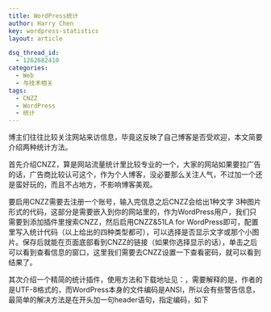 ```yaml
---
title: WordPress统计
author: Harry Chen
key: wordpress-statistics
layout: article

dsq_thread_id:
  - 1262682410
categories:
  - Web
  - 与技术相关
tags:
  - CNZZ
  - WordPress
  - 统计
---
```


  博主们往往比较关注网站来访信息，毕竟这反映了自己博客是否受欢迎，本文简要介绍两种统计方法。

  首先介绍CNZZ，算是网站流量统计里比较专业的一个，大家的网站如果要拉广告的话，广告商比较认可这个，作为个人博客，没必要那么关注人气，不过加一个还是蛮好玩的，而且不占地方，不影响博客美观。

  要启用CNZZ需要去注册一个账号，输入完信息之后CNZZ会给出1种文字 3种图片形式的代码，这部分是需要嵌入到你的网站里的，作为WordPress用户，我们只需要到添加插件里搜索CNZZ，然后启用CNZZ&51LA for WordPress即可，配置里写入统计代码（以上给出的四种类型都可），可以选择是否显示文字或那个小图片。保存后就能在页面底部看到CNZZ的链接（如果你选择显示的话），单击之后可以看到查看信息的窗口，这里我们需要去CNZZ设置一下查看密码，就可以看到结果了。

  其次介绍一个精简的统计插件，使用方法和下载地址见：，需要解释的是，作者的是UTF-8格式的，而WordPress本身的文件编码是ANSI，所以会有些警告信息，最简单的解决方法是在开头加一句header语句，指定编码，如下



